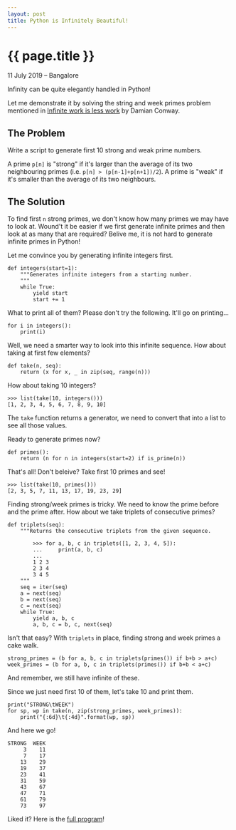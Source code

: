 ```yaml
---
layout: post
title: Python is Infinitely Beautiful!
---
```


# {{ page.title }}
<p class="meta">11 July 2019 &#8211; Bangalore</p>

Infinity can be quite elegantly handled in Python!

Let me demonstrate it by solving the string and week primes problem mentioned in [Infinite work is less work][1] by Damian Conway. 

## The Problem

Write a script to generate first 10 strong and weak prime numbers.

A prime `p[n]` is "strong" if it's larger than the average of its two neighbouring primes (i.e. `p[n] > (p[n-1]+p[n+1])/2`). A prime is "weak" if it's smaller than the average of its two neighbours.

## The Solution

To find first `n` strong primes, we don't know how many primes we may have to look at. Wound't it be easier if we first generate infinite primes and then look at as many that are required? Belive me, it is not hard to generate infinite primes in Python!

Let me convince you by generating infinite integers first.

```
def integers(start=1):
    """Generates infinite integers from a starting number.
    """
    while True:
        yield start
        start += 1
```

What to print all of them? Please don't try the following. It'll go on printing...

```
for i in integers():
    print(i)
```

Well, we need a smarter way to look into this infinite sequence. How about taking at first few elements? 

```
def take(n, seq):
    return (x for x, _ in zip(seq, range(n)))
```

How about taking 10 integers? 

```
>>> list(take(10, integers()))
[1, 2, 3, 4, 5, 6, 7, 8, 9, 10]
```

The `take` function returns a generator, we need to convert that into a list to see all those values.

Ready to generate primes now?

```
def primes():
    return (n for n in integers(start=2) if is_prime(n))
```

That's all! Don't beleive? Take first 10 primes and see!

```
>>> list(take(10, primes()))
[2, 3, 5, 7, 11, 13, 17, 19, 23, 29]
```

Finding strong/week primes is tricky. We need to know the prime before and the prime after. How about we take triplets of consecutive primes? 

```
def triplets(seq):
    """Returns the consecutive triplets from the given sequence.

        >>> for a, b, c in triplets([1, 2, 3, 4, 5]):
        ...     print(a, b, c)
        ...
        1 2 3
        2 3 4
        3 4 5
    """
    seq = iter(seq)
    a = next(seq)
    b = next(seq)
    c = next(seq)
    while True:
        yield a, b, c
        a, b, c = b, c, next(seq)
``` 

Isn't that easy? With `triplets` in place, finding strong and week primes a cake walk. 

```
strong_primes = (b for a, b, c in triplets(primes()) if b+b > a+c)
week_primes = (b for a, b, c in triplets(primes()) if b+b < a+c)
```

And remember, we still have infinite of these.

Since we just need first 10 of them, let's take 10 and print them.

```
print("STRONG\tWEEK")
for sp, wp in take(n, zip(strong_primes, week_primes)):
    print("{:6d}\t{:4d}".format(wp, sp))
```

And here we go!

```
STRONG  WEEK
     3    11
     7    17
    13    29
    19    37
    23    41
    31    59
    43    67
    47    71
    61    79
    73    97
```

Liked it? Here is the [full program][gist]!

[1]: http://blogs.perl.org/users/damian_conway/2019/07/infinite-work-is-less-work.html
[gist]: https://gist.github.com/anandology/90c4a7dadbb650cd7d5c4645b94e5b30